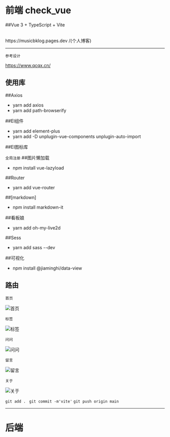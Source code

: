 # 前端 check_vue
##Vue 3 + TypeScript + Vite

<br>
https://musicbklog.pages.dev /(个人博客)


<hr>

`参考设计`

https://www.qcqx.cn/
## 使用库
##Axios

- yarn add axios
- yarn add path-browserify

##El组件

- yarn add element-plus
- yarn add -D unplugin-vue-components unplugin-auto-import

##El图标库

```全局注册```
##图片懒加载

- npm install vue-lazyload

##Router

- yarn add vue-router

##[markdown]

- npm install markdown-it

##看板娘

- yarn add oh-my-live2d

##Sess

- yarn add sass --dev

##可视化

- npm install @jiaminghi/data-view

## 路由
`首页`

<img src="./img/image.png" alt="首页">

`标签`

<img src="./img/imagecopy.png" alt="标签">


`问问`

<img src="./img/imagecopy2.png" alt="问问">

`留言`

<img src="./img/imagecopy3.png" alt="留言">

`关于`

<img src="./img/imagecopy4.png" alt="关于">



`git add . `
`git commit -m'vite'`
`git push origin main`




<hr/>

# 后端 








